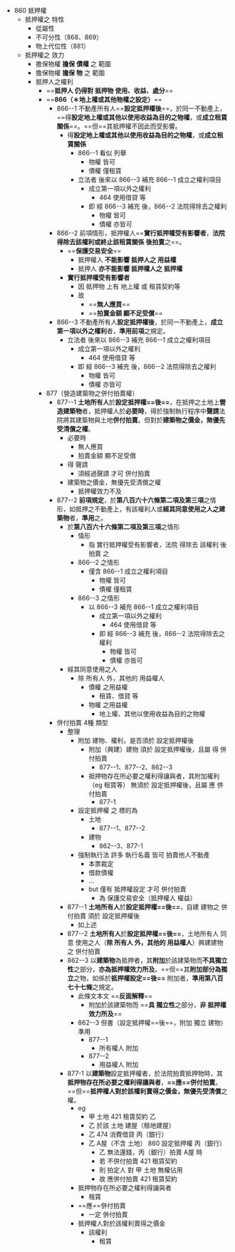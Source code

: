 - 860 抵押權
	- 抵押權之 特性
		- 從屬性
		- 不可分性（868、869）
		- 物上代位性（881）
	- 抵押權之 效力
		- 擔保物權 **擔保 債權** 之 範圍
		- 擔保物權 **擔保 物** 之 範圍
		- 抵押人之權利
			- ==**抵押人 仍得對 抵押物 使用、收益、處分**==
			- ==**866（＊地上權或其他物權之設定）**==
				- 866--1 不動產所有人==**設定抵押權後**==，於同一不動產上，==得**設定地上權或其他以使用收益為目的之物權**，或**成立租賃關係**==。==但==其抵押權不因此而受影響。
					- 得**設定地上權或其他以使用收益為目的之物權**，或**成立租賃關係**
						- 866--1 看似 列舉
							- 物權 皆可
							- 債權 僅租賃
						- 立法者 後來以 866--3 補充 866--1 成立之權利項目
							- 成立第一項以外之權利
								- 464 使用借貸 等
							- 即 經 866--3 補充 後，866--2 法院得除去之權利 
								- 物權 皆可
								- 債權 亦皆可
				- 866--2 前項情形，抵押權人==**實行抵押權受有影響者**，**法院得除去該權利或終止該租賃關係** **後拍賣**之==。
					- ==**保護交易安全**==
						- 抵押權人 **不能影響 抵押人之 用益權**
						- 抵押人 **亦不能影響 抵押權人之 抵押權**
					- **實行抵押權受有影響者**
						- 因 抵押物 上有 地上權 或 租賃契約等
						- 故
							- ==**無人應買**==
							- ==**拍賣金額 顯不足受償**==
				- 866--3 不動產所有人**設定抵押權後**，於同一不動產上，**成立第一項以外之權利**者，**準用前項**之規定。
					- 立法者 後來以 866--3 補充 866--1 成立之權利項目
						- 成立第一項以外之權利
							- 464 使用借貸 等
						- 即 經 866--3 補充 後，866--2 法院得除去之權利 
							- 物權 皆可
							- 債權 亦皆可
			- 877（營造建築物之併付拍賣權）
				- 877--1 **土地所有人**於**設定抵押權==後==**，在抵押之土地上**營造建築物**者，抵押權人於**必要時**，得於強制執行程序中**聲請**法院將其建築物與土地**併付拍賣**。但對於**建築物之價金，無優先受清償之權**。
					- 必要時
						- 無人應買
						- 拍賣金額 顯不足受償
					- 得 聲請
						- 須經過聲請 才可 併付拍賣
					- 建築物之價金，無優先受清償之權
						- 抵押權效力不及
				- 877--2 **前項規定**，於**第八百六十六條第二項及第三項**之情形，如抵押之不動產上，有該權利人或**經其同意使用之人之建築物**者，**準用**之。
					- 於**第八百六十六條第二項及第三項**之情形
						- 情形
							- 指 實行抵押權受有影響者，法院 得除去 該權利 後拍賣 之
						- 866--2 之情形
							- 僅含 866--1 成立之權利項目
								- 物權 皆可
								- 債權 僅租賃
						- 866--3 之情形
							- 以 866--3 補充 866--1 成立之權利項目
								- 成立第一項以外之權利
									- 464 使用借貸 等
								- 即 經 866--3 補充 後，866--2 法院得除去之權利 
									- 物權 皆可
									- 債權 亦皆可
					- 經其同意使用之人
						- 除 所有人 外，其他的 用益權人
							- 債權 之用益權
								- 租賃、借貸 等
							- 物權 之用益權
								- 地上權、其他以使用收益為目的之物權
				- 併付拍賣 4種 類型
					- 整理
						- 附加 建物、權利，是否須於 設定抵押權後
							- 附加（興建）建物 須於 設定抵押權後，且屬 得 併付拍賣
								- 877--1、877--2、862--3
							- 抵押物存在所必要之權利得讓與者，其附加權利（eg 租賃等） 無須於 設定抵押權後，且屬 應 併付拍賣
								- 877-1
						- 設定抵押權 之 標的為
							- 土地
								- 877--1、877--2
							- 建物
								- 862--3、877-1
						- 強制執行法 許多 執行名義 皆可 拍賣他人不動產
							- 本票裁定
							- 借款債權
							- ...
							- but 僅有 抵押權設定 才可 併付拍賣
								- 為 保護交易安全（抵押權人 權益）
					- 877--1 **土地所有人**於**設定抵押權==後==**，自建 建物之 併付拍賣 須於 設定抵押權後 
						- 如上述
					- 877--2 **土地所有人**於**設定抵押權==後==**，土地所有人 同意 使用之人（**除 所有人 外，其他的 用益權人**）興建建物之 併付拍賣
					- 862--3 以**建築物**為抵押者，其**附加**於該建築物而**不具獨立性**之部分，**亦為抵押權效力所及**。==但==其**附加部分為獨立**之物，如係於**抵押權設定==後==** 附加者，**準用第八百七十七條**之規定。
						- 此條文本文 ==**反面解釋**==
							- 附加於該建築物而 ==**具 獨立性**之部分，**非 抵押權效力所及**==
						- 862--3 但書（設定抵押權==後==，附加 獨立 建物）準用 
							- 877--1
								- 所有權人 附加
							- 877--2
								- 用益權人 附加
					- 877-1 以**建築物**設定抵押權者，於法院拍賣抵押物時，其**抵押物存在所必要之權利得讓與者**，**==應==併付拍賣**。==但==**抵押權人對於該權利賣得之價金，無優先受清償**之權。
						- eg
							- 甲 土地 421 租賃契約 乙
							- 乙 於該 土地 建屋（租地建屋）
							- 乙 474 消費借貸 丙（銀行）
							- 乙 A屋（不含 土地） 860 設定抵押權 丙（銀行）
								- 乙 無法還錢，丙（銀行）拍賣 A屋 時
								- 若 不併付拍賣 421 租賃契約
								- 則 拍定人 對 甲 土地 無權佔用
								- 故 應併付拍賣 421 租賃契約
						- 抵押物存在所必要之權利得讓與者
							- 租賃
						- ==應==併付拍賣
							- 一定 併付拍賣
						- 抵押權人對於該權利賣得之價金
							- 該權利
								- 租賃